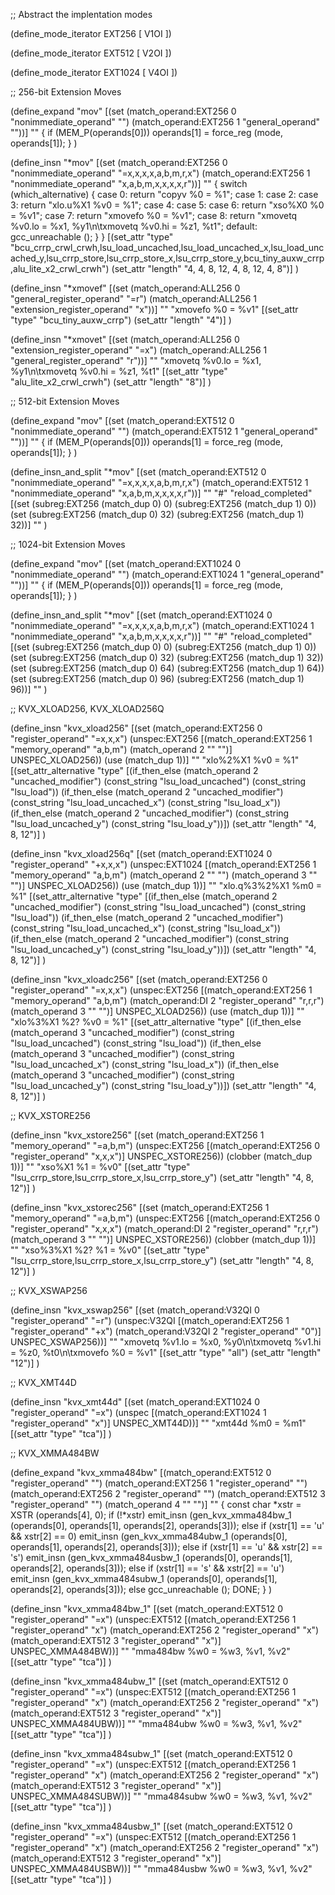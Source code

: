 ;; Abstract the implentation modes

(define_mode_iterator EXT256 [
  V1OI
])

(define_mode_iterator EXT512 [
  V2OI
])

(define_mode_iterator EXT1024 [
  V4OI
])

;; 256-bit Extension Moves

(define_expand "mov<mode>"
  [(set (match_operand:EXT256 0 "nonimmediate_operand" "")
        (match_operand:EXT256 1 "general_operand" ""))]
  ""
  {
    if (MEM_P(operands[0]))
      operands[1] = force_reg (<MODE>mode, operands[1]);
  }
)

(define_insn "*mov<mode>"
  [(set (match_operand:EXT256 0 "nonimmediate_operand" "=x,x,x,x,a,b,m,r,x")
        (match_operand:EXT256 1 "nonimmediate_operand"  "x,a,b,m,x,x,x,x,r"))]
  ""
  {
    switch (which_alternative)
      {
      case 0:
        return "copyv %0 = %1";
      case 1: case 2: case 3:
        return "xlo.u%X1 %v0 = %1";
      case 4: case 5: case 6:
        return "xso%X0 %0 = %v1";
      case 7:
        return "xmovefo %0 = %v1";
      case 8:
        return "xmovetq %v0.lo = %x1, %y1\n\txmovetq %v0.hi = %z1, %t1";
      default:
        gcc_unreachable ();
      }
  }
  [(set_attr "type" "bcu_crrp_crwl_crwh,lsu_load_uncached,lsu_load_uncached_x,lsu_load_uncached_y,lsu_crrp_store,lsu_crrp_store_x,lsu_crrp_store_y,bcu_tiny_auxw_crrp,alu_lite_x2_crwl_crwh")
   (set_attr "length"                "4,                4,                  8,                 12,             4,               8,              12,                 4,                    8")]
)

(define_insn "*xmovef<mode>"
  [(set (match_operand:ALL256 0 "general_register_operand"  "=r")
        (match_operand:ALL256 1 "extension_register_operand" "x"))]
  ""
  "xmovefo %0 = %v1"
  [(set_attr "type" "bcu_tiny_auxw_crrp")
   (set_attr "length" "4")]
)

(define_insn "*xmovet<mode>"
  [(set (match_operand:ALL256 0 "extension_register_operand" "=x")
        (match_operand:ALL256 1 "general_register_operand"    "r"))]
  ""
  "xmovetq %v0.lo = %x1, %y1\n\txmovetq %v0.hi = %z1, %t1"
  [(set_attr "type" "alu_lite_x2_crwl_crwh")
   (set_attr "length" "8")]
)

;; 512-bit Extension Moves

(define_expand "mov<mode>"
  [(set (match_operand:EXT512 0 "nonimmediate_operand" "")
        (match_operand:EXT512 1 "general_operand" ""))]
  ""
  {
    if (MEM_P(operands[0]))
      operands[1] = force_reg (<MODE>mode, operands[1]);
  }
)

(define_insn_and_split "*mov<mode>"
  [(set (match_operand:EXT512 0 "nonimmediate_operand" "=x,x,x,x,a,b,m,r,x")
        (match_operand:EXT512 1 "nonimmediate_operand"  "x,a,b,m,x,x,x,x,r"))]
  ""
  "#"
  "reload_completed"
  [(set (subreg:EXT256 (match_dup 0) 0) (subreg:EXT256 (match_dup 1) 0))
   (set (subreg:EXT256 (match_dup 0) 32) (subreg:EXT256 (match_dup 1) 32))]
  ""
)


;; 1024-bit Extension Moves

(define_expand "mov<mode>"
  [(set (match_operand:EXT1024 0 "nonimmediate_operand" "")
        (match_operand:EXT1024 1 "general_operand" ""))]
  ""
  {
    if (MEM_P(operands[0]))
      operands[1] = force_reg (<MODE>mode, operands[1]);
  }
)

(define_insn_and_split "*mov<mode>"
  [(set (match_operand:EXT1024 0 "nonimmediate_operand" "=x,x,x,x,a,b,m,r,x")
        (match_operand:EXT1024 1 "nonimmediate_operand"  "x,a,b,m,x,x,x,x,r"))]
  ""
  "#"
  "reload_completed"
  [(set (subreg:EXT256 (match_dup 0) 0) (subreg:EXT256 (match_dup 1) 0))
   (set (subreg:EXT256 (match_dup 0) 32) (subreg:EXT256 (match_dup 1) 32))
   (set (subreg:EXT256 (match_dup 0) 64) (subreg:EXT256 (match_dup 1) 64))
   (set (subreg:EXT256 (match_dup 0) 96) (subreg:EXT256 (match_dup 1) 96))]
  ""
)


;; KVX_XLOAD256, KVX_XLOAD256Q

(define_insn "kvx_xload256"
  [(set (match_operand:EXT256 0 "register_operand" "=x,x,x")
        (unspec:EXT256 [(match_operand:EXT256 1 "memory_operand" "a,b,m")
                        (match_operand 2 "" "")] UNSPEC_XLOAD256))
   (use (match_dup 1))]
  ""
  "xlo%2%X1 %v0 = %1"
  [(set_attr_alternative "type"
    [(if_then_else (match_operand 2 "uncached_modifier") (const_string "lsu_load_uncached") (const_string "lsu_load"))
     (if_then_else (match_operand 2 "uncached_modifier") (const_string "lsu_load_uncached_x") (const_string "lsu_load_x"))
     (if_then_else (match_operand 2 "uncached_modifier") (const_string "lsu_load_uncached_y") (const_string "lsu_load_y"))])
   (set_attr "length" "4, 8, 12")]
)

(define_insn "kvx_xload256q"
  [(set (match_operand:EXT1024 0 "register_operand" "+x,x,x")
        (unspec:EXT1024 [(match_operand:EXT256 1 "memory_operand"     "a,b,m")
                         (match_operand 2 "" "")
                         (match_operand 3 "" "")] UNSPEC_XLOAD256))
   (use (match_dup 1))]
  ""
  "xlo.q%3%2%X1 %m0 = %1"
  [(set_attr_alternative "type"
    [(if_then_else (match_operand 2 "uncached_modifier") (const_string "lsu_load_uncached") (const_string "lsu_load"))
     (if_then_else (match_operand 2 "uncached_modifier") (const_string "lsu_load_uncached_x") (const_string "lsu_load_x"))
     (if_then_else (match_operand 2 "uncached_modifier") (const_string "lsu_load_uncached_y") (const_string "lsu_load_y"))])
   (set_attr "length" "4, 8, 12")]
)

(define_insn "kvx_xloadc256"
  [(set (match_operand:EXT256 0 "register_operand" "=x,x,x")
        (unspec:EXT256 [(match_operand:EXT256 1 "memory_operand" "a,b,m")
                        (match_operand:DI 2 "register_operand" "r,r,r")
                        (match_operand 3 "" "")] UNSPEC_XLOAD256))
   (use (match_dup 1))]
  ""
  "xlo%3%X1 %2? %v0 = %1"
  [(set_attr_alternative "type"
    [(if_then_else (match_operand 3 "uncached_modifier") (const_string "lsu_load_uncached") (const_string "lsu_load"))
     (if_then_else (match_operand 3 "uncached_modifier") (const_string "lsu_load_uncached_x") (const_string "lsu_load_x"))
     (if_then_else (match_operand 3 "uncached_modifier") (const_string "lsu_load_uncached_y") (const_string "lsu_load_y"))])
   (set_attr "length" "4, 8, 12")]
)


;; KVX_XSTORE256

(define_insn "kvx_xstore256"
  [(set (match_operand:EXT256 1 "memory_operand"  "=a,b,m")
        (unspec:EXT256 [(match_operand:EXT256 0 "register_operand" "x,x,x")] UNSPEC_XSTORE256))
   (clobber (match_dup 1))]
  ""
  "xso%X1 %1 = %v0"
  [(set_attr "type" "lsu_crrp_store,lsu_crrp_store_x,lsu_crrp_store_y")
   (set_attr "length"            "4,               8,              12")]
)

(define_insn "kvx_xstorec256"
  [(set (match_operand:EXT256 1 "memory_operand"  "=a,b,m")
        (unspec:EXT256 [(match_operand:EXT256 0 "register_operand" "x,x,x")
                        (match_operand:DI 2 "register_operand" "r,r,r")
                        (match_operand 3 "" "")] UNSPEC_XSTORE256))
   (clobber (match_dup 1))]
  ""
  "xso%3%X1 %2? %1 = %v0"
  [(set_attr "type" "lsu_crrp_store,lsu_crrp_store_x,lsu_crrp_store_y")
   (set_attr "length"            "4,               8,              12")]
)


;; KVX_XSWAP256

(define_insn "kvx_xswap256"
  [(set (match_operand:V32QI 0 "register_operand" "=r")
        (unspec:V32QI [(match_operand:EXT256 1 "register_operand" "+x")
                       (match_operand:V32QI 2 "register_operand" "0")] UNSPEC_XSWAP256))]
  ""
  "xmovetq %v1.lo = %x0, %y0\n\txmovetq %v1.hi = %z0, %t0\n\txmovefo %0 = %v1"
  [(set_attr "type" "all")
   (set_attr "length" "12")]
)


;; KVX_XMT44D

(define_insn "kvx_xmt44d"
  [(set (match_operand:EXT1024 0 "register_operand" "=x")
        (unspec [(match_operand:EXT1024 1 "register_operand" "x")] UNSPEC_XMT44D))]
  ""
  "xmt44d %m0 = %m1"
  [(set_attr "type" "tca")]
)


;; KVX_XMMA484BW

(define_expand "kvx_xmma484bw"
  [(match_operand:EXT512 0 "register_operand" "")
   (match_operand:EXT256 1 "register_operand" "")
   (match_operand:EXT256 2 "register_operand" "")
   (match_operand:EXT512 3 "register_operand" "")
   (match_operand 4 "" "")]
  ""
  {
    const char *xstr = XSTR (operands[4], 0);
    if (!*xstr)
      emit_insn (gen_kvx_xmma484bw_1 (operands[0], operands[1], operands[2], operands[3]));
    else if (xstr[1] == 'u' && xstr[2] == 0)
      emit_insn (gen_kvx_xmma484ubw_1 (operands[0], operands[1], operands[2], operands[3]));
    else if (xstr[1] == 'u' && xstr[2] == 's')
      emit_insn (gen_kvx_xmma484usbw_1 (operands[0], operands[1], operands[2], operands[3]));
    else if (xstr[1] == 's' && xstr[2] == 'u')
      emit_insn (gen_kvx_xmma484subw_1 (operands[0], operands[1], operands[2], operands[3]));
    else
      gcc_unreachable ();
    DONE;
  }
)

(define_insn "kvx_xmma484bw_1"
  [(set (match_operand:EXT512 0 "register_operand" "=x")
        (unspec:EXT512 [(match_operand:EXT256 1 "register_operand" "x")
                        (match_operand:EXT256 2 "register_operand" "x")
                        (match_operand:EXT512 3 "register_operand" "x")] UNSPEC_XMMA484BW))]
  ""
  "mma484bw %w0 = %w3, %v1, %v2"
  [(set_attr "type" "tca")]
)

(define_insn "kvx_xmma484ubw_1"
  [(set (match_operand:EXT512 0 "register_operand" "=x")
        (unspec:EXT512 [(match_operand:EXT256 1 "register_operand" "x")
                        (match_operand:EXT256 2 "register_operand" "x")
                        (match_operand:EXT512 3 "register_operand" "x")] UNSPEC_XMMA484UBW))]
  ""
  "mma484ubw %w0 = %w3, %v1, %v2"
  [(set_attr "type" "tca")]
)

(define_insn "kvx_xmma484subw_1"
  [(set (match_operand:EXT512 0 "register_operand" "=x")
        (unspec:EXT512 [(match_operand:EXT256 1 "register_operand" "x")
                        (match_operand:EXT256 2 "register_operand" "x")
                        (match_operand:EXT512 3 "register_operand" "x")] UNSPEC_XMMA484SUBW))]
  ""
  "mma484subw %w0 = %w3, %v1, %v2"
  [(set_attr "type" "tca")]
)

(define_insn "kvx_xmma484usbw_1"
  [(set (match_operand:EXT512 0 "register_operand" "=x")
        (unspec:EXT512 [(match_operand:EXT256 1 "register_operand" "x")
                        (match_operand:EXT256 2 "register_operand" "x")
                        (match_operand:EXT512 3 "register_operand" "x")] UNSPEC_XMMA484USBW))]
  ""
  "mma484usbw %w0 = %w3, %v1, %v2"
  [(set_attr "type" "tca")]
)

